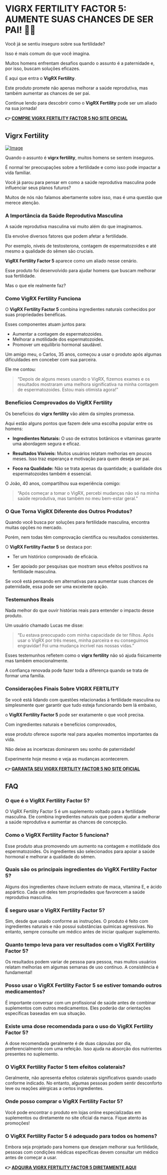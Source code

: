 # VIGRX FERTILITY FACTOR 5: AUMENTE SUAS CHANCES DE SER PAI! 👶✨

Você já se sentiu inseguro sobre sua fertilidade? 

Isso é mais comum do que você imagina. 

Muitos homens enfrentam desafios quando o assunto é a paternidade e, por isso, buscam soluções eficazes. 

É aqui que entra o **VigRX Fertility**. 

Este produto promete não apenas melhorar a saúde reprodutiva, mas também aumentar as chances de ser pai. 

Continue lendo para descobrir como o **VigRX Fertility** pode ser um aliado na sua jornada!



**👉 [COMPRE VIGRX FERTILITY FACTOR 5 NO SITE OFICIAL](https://gchaffi.com/h6Sdjh5P)**

## Vigrx Fertility

[![Image](https://www2.sellhealth.com/139/fertility-factor-5-14-1.jpg)](https://gchaffi.com/h6Sdjh5P)

Quando o assunto é **vigrx fertility**, muitos homens se sentem inseguros. 

É normal ter preocupações sobre a fertilidade e como isso pode impactar a vida familiar.

Você já parou para pensar em como a saúde reprodutiva masculina pode influenciar seus planos futuros? 

Muitos de nós não falamos abertamente sobre isso, mas é uma questão que merece atenção.

### A Importância da Saúde Reprodutiva Masculina

A saúde reprodutiva masculina vai muito além do que imaginamos. 

Ela envolve diversos fatores que podem afetar a fertilidade.

Por exemplo, níveis de testosterona, contagem de espermatozoides e até mesmo a qualidade do sêmen são cruciais.

**VigRX Fertility Factor 5** aparece como um aliado nesse cenário. 

Esse produto foi desenvolvido para ajudar homens que buscam melhorar sua fertilidade. 

Mas o que ele realmente faz?

### Como VigRX Fertility Funciona

O **VigRX Fertility Factor 5** combina ingredientes naturais conhecidos por suas propriedades benéficas.

Esses componentes atuam juntos para:

- Aumentar a contagem de espermatozoides.
- Melhorar a motilidade dos espermatozoides.
- Promover um equilíbrio hormonal saudável.

Um amigo meu, o Carlos, 35 anos, começou a usar o produto após algumas dificuldades em conceber com sua parceira. 

Ele me contou:

> “Depois de alguns meses usando o VigRX, fizemos exames e os resultados mostraram uma melhora significativa na minha contagem de espermatozoides. Estou mais otimista agora!”

### Benefícios Comprovados do VigRX Fertility

Os benefícios do **vigrx fertility** vão além da simples promessa. 

Aqui estão alguns pontos que fazem dele uma escolha popular entre os homens:

- **Ingredientes Naturais:** O uso de extratos botânicos e vitaminas garante uma abordagem segura e eficaz.
  
- **Resultados Visíveis:** Muitos usuários relatam melhorias em poucos meses. Isso traz esperança e motivação para quem deseja ser pai.
  
- **Foco na Qualidade:** Não se trata apenas da quantidade; a qualidade dos espermatozoides também é essencial.

O João, 40 anos, compartilhou sua experiência comigo:

> “Após começar a tomar o VigRX, percebi mudanças não só na minha saúde reprodutiva, mas também no meu bem-estar geral.”

### O Que Torna VigRX Diferente dos Outros Produtos?

Quando você busca por soluções para fertilidade masculina, encontra muitas opções no mercado. 

Porém, nem todas têm comprovação científica ou resultados consistentes.

O **VigRX Fertility Factor 5** se destaca por:

- Ter um histórico comprovado de eficácia.
  
- Ser apoiado por pesquisas que mostram seus efeitos positivos na fertilidade masculina.

Se você está pensando em alternativas para aumentar suas chances de paternidade, essa pode ser uma excelente opção.

### Testemunhos Reais

Nada melhor do que ouvir histórias reais para entender o impacto desse produto. 

Um usuário chamado Lucas me disse:

> “Eu estava preocupado com minha capacidade de ter filhos. Após usar o VigRX por três meses, minha parceira e eu conseguimos engravidar! Foi uma mudança incrível nas nossas vidas.”

Esses testemunhos refletem como o **vigrx fertility** não só ajuda fisicamente mas também emocionalmente.

A confiança renovada pode fazer toda a diferença quando se trata de formar uma família.

### Considerações Finais Sobre VIGRX FERTILITY

Se você está lidando com questões relacionadas à fertilidade masculina ou simplesmente quer garantir que tudo esteja funcionando bem lá embaixo,

o **VigRX Fertility Factor 5** pode ser exatamente o que você precisa.

Com ingredientes naturais e benefícios comprovados,

esse produto oferece suporte real para aqueles momentos importantes da vida. 

Não deixe as incertezas dominarem seu sonho de paternidade!

Experimente hoje mesmo e veja as mudanças acontecerem.



**👉 [GARANTA SEU VIGRX FERTILITY FACTOR 5 NO SITE OFICIAL](https://gchaffi.com/h6Sdjh5P)**

## FAQ

### O que é o VigRX Fertility Factor 5?
O VigRX Fertility Factor 5 é um suplemento voltado para a fertilidade masculina. Ele combina ingredientes naturais que podem ajudar a melhorar a saúde reprodutiva e aumentar as chances de concepção.

### Como o VigRX Fertility Factor 5 funciona?
Esse produto atua promovendo um aumento na contagem e motilidade dos espermatozoides. Os ingredientes são selecionados para apoiar a saúde hormonal e melhorar a qualidade do sêmen.

### Quais são os principais ingredientes do VigRX Fertility Factor 5?
Alguns dos ingredientes chave incluem extrato de maca, vitamina E, e ácido aspártico. Cada um deles tem propriedades que favorecem a saúde reprodutiva masculina.

### É seguro usar o VigRX Fertility Factor 5?
Sim, desde que usado conforme as instruções. O produto é feito com ingredientes naturais e não possui substâncias químicas agressivas. No entanto, sempre consulte um médico antes de iniciar qualquer suplemento.

### Quanto tempo leva para ver resultados com o VigRX Fertility Factor 5?
Os resultados podem variar de pessoa para pessoa, mas muitos usuários relatam melhorias em algumas semanas de uso contínuo. A consistência é fundamental!

### Posso usar o VigRX Fertility Factor 5 se estiver tomando outros medicamentos?
É importante conversar com um profissional de saúde antes de combinar suplementos com outros medicamentos. Eles poderão dar orientações específicas baseadas em sua situação.

### Existe uma dose recomendada para o uso do VigRX Fertility Factor 5?
A dose recomendada geralmente é de duas cápsulas por dia, preferencialmente com uma refeição. Isso ajuda na absorção dos nutrientes presentes no suplemento.

### O VigRX Fertility Factor 5 tem efeitos colaterais?
Geralmente, não apresenta efeitos colaterais significativos quando usado conforme indicado. No entanto, algumas pessoas podem sentir desconforto leve ou reações alérgicas a certos ingredientes.

### Onde posso comprar o VigRX Fertility Factor 5?
Você pode encontrar o produto em lojas online especializadas em suplementos ou diretamente no site oficial da marca. Fique atento às promoções!

### O VigRX Fertility Factor 5 é adequado para todos os homens?
Embora seja projetado para homens que desejam melhorar sua fertilidade, pessoas com condições médicas específicas devem consultar um médico antes de começar a usar.



**👉 [ADQUIRA VIGRX FERTILITY FACTOR 5 DIRETAMENTE AQUI](https://gchaffi.com/h6Sdjh5P)**